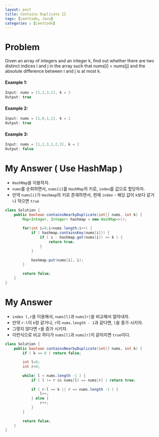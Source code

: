 ```yaml
---
layout: post
title: Contains Duplicate II
tags: [LeetCode, Java]
categories : [LeetCode]
---
```


# Problem

Given an array of integers and an integer k, find out whether there are two distinct indices i and j in the array such that nums[i] = nums[j] and the absolute difference between i and j is at most k.

#### Example 1:

```swift
Input: nums = [1,2,3,1], k = 3
Output: true
```

#### Example 2:

```swift
Input: nums = [1,0,1,1], k = 1
Output: true
```

#### Example 3:

```swift
Input: nums = [1,2,3,1,2,3], k = 2
Output: false
```

# My Answer ( Use HashMap )

* `HashMap`을 이용하자.
* `nums`를 순회하면서, `nums[i]`를 `HashMap`의 키로, `index`를 값으로 할당하자.
* 만약 `nums[i]`가 `Hashmap`의 키로 존재하면서, 현재 `index` - 해당 값이 `k`보다 같거나 작으면 `true`
  
```java
class Solution {
    public boolean containsNearbyDuplicate(int[] nums, int k) {
        Map<Integer, Integer> hashmap = new HashMap<>();
        
        for(int i=0;i<nums.length;i++) {
            if ( hashmap.containsKey(nums[i])) {
                if ( i - hashmap.get(nums[i]) <= k ) {
                    return true;                
                } 
            }
            
            hashmap.put(nums[i], i);    
        }
        
        return false;
    }
}
```

# My Answer

* `index l,r`을 이용해서, `nums[l]`과 `nums[r]`을 비교해서 알아내자.
* 만약 `r-l`이 `k`랑 같거나, `r`이 `nums.length - 1`과 같다면, `l`을 증가 시키자.
* 그렇지 않다면 `r`을 증가 시키자.
* 이런식으로 비교 하다가 `nums[l]`과 `nums[r]`이 같아지면 `true`이다.

```java
class Solution {
    public boolean containsNearbyDuplicate(int[] nums, int k) {
        if ( k == 0 ) return false; 
        
        int l=0;
        int r=0;
        
        while( l < nums.length -1 ) {            
            if ( l != r && nums[l] == nums[r] ) return true;
            
            if ( r-l == k || r == nums.length -1 ) {
                l++;                
            } else {
                r++;
            }            
        }
        
        return false;
    }
}
```


